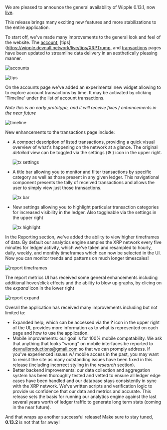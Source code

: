 We are pleased to announce the general availability of Wipple 0.13.1, now [live](https://wipple.devnull.network).

This release brings many exciting new features and more stabilizations to the entire application.

To start off, we've made many improvements to the general look and feel of the website. The [account](https://wipple.devnull.network/live/accounts/rPVMhWBsfF9iMXYj3aAzJVkPDTFNSyWdKy), [tips](https://wipple.devnull.network/live/tips/XRPTrump, and [transactions](https://wipple.devnull.network/live/transactions) pages have been updated to streamline data delivery in an aesthetically pleasing manner.

![accounts](@/assets/posts/wipple-version-0-13-1/accounts.png)

![tips](@/assets/posts/wipple-version-0-13-1/tips.png)

On the accounts page we've added an experimental new widget allowing to to explore account transactions by time. It may be activated by clicking 'Timeline' under the list of account transactions.

*Note this is an early prototype, and it will receive fixes / enhancements in the near future*

![timeline](@/assets/posts/wipple-version-0-13-1/timeline.png)

New enhancements to the transactions page include:

- A *compact* description of listed transactions, providing a quick visual overview of what's happening on the network at a glance. The original <i>detailed</i> view can be toggled via the settings (⚙️ ) icon in the upper right.

  ![tx settings](@/assets/posts/wipple-version-0-13-1/tx-settings.png)

- A title bar allowing you to monitor and filter transactions by specific category as well as those present in any given ledger. This navigational component presents the tally of received transactions and allows the user to simply view just those transactions.

  ![tx bar](@/assets/posts/wipple-version-0-13-1/tx-bar.png)

- New settings allowing you to highlight particular transaction categories for increased visibility in the ledger. Also toggleable via the settings in the upper right

  ![tx highlight](@/assets/posts/wipple-version-0-13-1/tx-highlight.png)

In the Reporting section, we've added the ability to view higher timeframes of data. By default our analytics engine samples the XRP network every five minutes for ledger activity, which we've taken and resampled to hourly, daily, weekly, and monthly timeframes which can now be selected in the UI. Now you can monitor trends and patterns on much longer timescales!

![report timeframes](@/assets/posts/wipple-version-0-13-1/report-timeframes.png)

The report metrics UI has received some general enhancements including additional hover/click effects and the ability to blow up graphs, by clicing on the <i>expand</i> icon in the lower right

![report expand](@/assets/posts/wipple-version-0-13-1/report-expand.png)

Overall the application has received many improvements including but not limited to:

- Expanded help, which can be accessed via the <b>?</b> icon in the upper right of the UI, provides more information as to what is represented on each page and how to use the application.
- Mobile improvements: our goal is for 100% mobile compatability. We ask that anything that looks "wrong" on mobile interfaces be reported to <a href="mailto:devnullproductions@gmail.com">devnullproductions@gmail.com</a> so that we can promply address. If you've experienced issues w/ mobile access in the past, you may want to revisit the site as many outstanding issues have been fixed in this release (including incorrect styling in the <i>research</i> section).
- Better backend improvements: our data collection and aggregation system has been thoroughly tested and vetted to ensure all ledger edge cases have been handled and our database stays consistently in sync with the XRP network. We've written scripts and verification logic to provide us confidence that our data and metrics and accurate. This release sets the basis for running our analytics engine against the last several years worth of ledger traffic to generate long term stats (coming in the near future).

And that wraps up another successful release! Make sure to stay tuned, <b>0.13.2</b> is not that far away!
